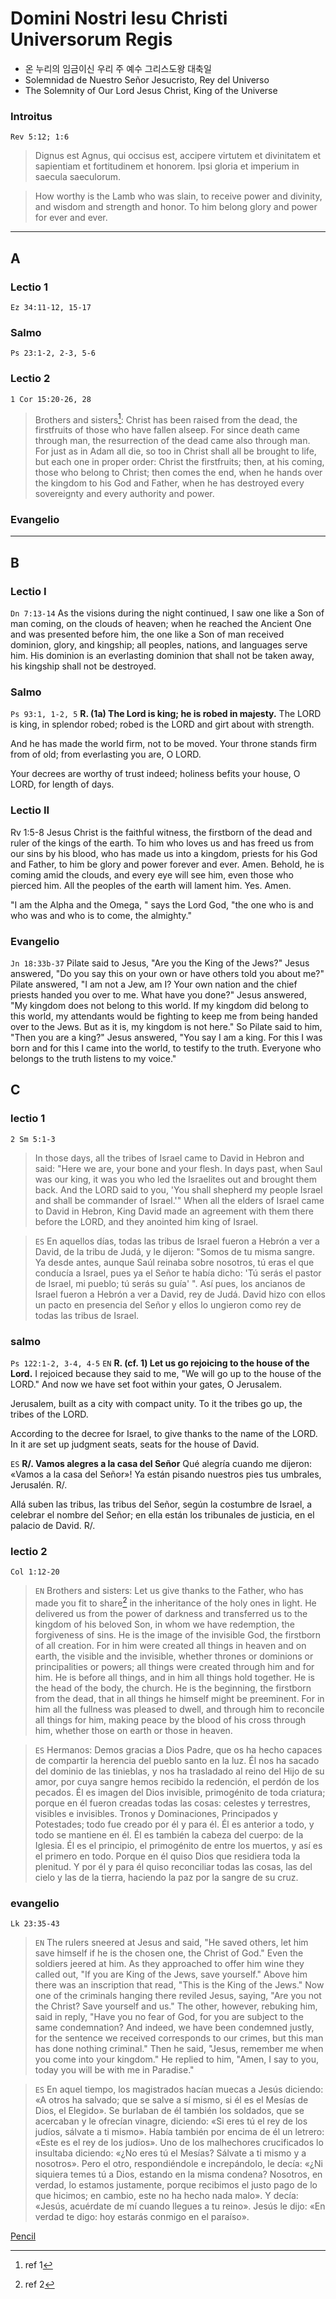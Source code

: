 # Domini Nostri Iesu Christi Universorum Regis
- 온 누리의 임금이신 우리 주 예수 그리스도왕 대축일
- Solemnidad de Nuestro Señor Jesucristo, Rey del Universo
- The Solemnity of Our Lord Jesus Christ, King of the Universe

### Introitus
`Rev 5:12; 1:6`
> Dignus est Agnus, qui occisus est, accipere virtutem et divinitatem et sapientiam et fortitudinem et honorem. 
> Ipsi gloria et imperium in saecula saeculorum.

> How worthy is the Lamb who was slain, to receive power and divinity, and wisdom and strength and honor. 
> To him belong glory and power for ever and ever.

---

## A
### Lectio 1
`Ez 34:11-12, 15-17`

### Salmo
`Ps 23:1-2, 2-3, 5-6`

### Lectio 2
`1 Cor 15:20-26, 28`
> Brothers and sisters[^1]: Christ has been raised from the dead, the firstfruits of those who have fallen alseep. For since death came through man, the resurrection of the dead came also through man. For just as in Adam all die, so too in Christ shall all be brought to life, but each one in proper order: Christ the firstfruits; then, at his coming, those who belong to Christ; then comes the end, when he hands over the kingdom to his God and Father, when he has destroyed every sovereignty and every authority and power. 

[^1]: ref 1

### Evangelio



---
## B
### Lectio I
`Dn 7:13-14`
As the visions during the night continued, I saw
    one like a Son of man coming,
        on the clouds of heaven;
    when he reached the Ancient One
        and was presented before him,
    the one like a Son of man received dominion, glory, and kingship;
        all peoples, nations, and languages serve him.
    His dominion is an everlasting dominion
        that shall not be taken away,
        his kingship shall not be destroyed.


### Salmo
`Ps 93:1, 1-2, 5`
**R. (1a) The Lord is king; he is robed in majesty.**
The LORD is king, in splendor robed;
    robed is the LORD and girt about with strength.

And he has made the world firm,
    not to be moved.
Your throne stands firm from of old;
    from everlasting you are, O LORD.

Your decrees are worthy of trust indeed;
    holiness befits your house,
    O LORD, for length of days.

### Lectio II
Rv 1:5-8
Jesus Christ is the faithful witness,
the firstborn of the dead and ruler of the kings of the earth. 
To him who loves us and has freed us from our sins by his blood,
who has made us into a kingdom, priests for his God and Father,
to him be glory and power forever and ever.  Amen.
Behold, he is coming amid the clouds,
and every eye will see him,
even those who pierced him.
All the peoples of the earth will lament him.
Yes.  Amen.

"I am the Alpha and the Omega, " says the Lord God,
"the one who is and who was and who is to come, the almighty."


### Evangelio
`Jn 18:33b-37`
Pilate said to Jesus,
"Are you the King of the Jews?" 
Jesus answered, "Do you say this on your own
or have others told you about me?" 
Pilate answered, "I am not a Jew, am I? 
Your own nation and the chief priests handed you over to me. 
What have you done?" 
Jesus answered, "My kingdom does not belong to this world.
If my kingdom did belong to this world,
my attendants would be fighting
to keep me from being handed over to the Jews. 
But as it is, my kingdom is not here." 
So Pilate said to him, "Then you are a king?" 
Jesus answered, "You say I am a king. 
For this I was born and for this I came into the world,
to testify to the truth. 
Everyone who belongs to the truth listens to my voice."

## C
### lectio 1
`2 Sm 5:1-3`
> In those days, all the tribes of Israel came to David in Hebron and said:
"Here we are, your bone and your flesh.
In days past, when Saul was our king,
it was you who led the Israelites out and brought them back.
And the LORD said to you,
'You shall shepherd my people Israel
and shall be commander of Israel.'"
When all the elders of Israel came to David in Hebron,
King David made an agreement with them there before the LORD,
and they anointed him king of Israel.


> `ES` En aquellos días, todas las tribus de Israel fueron a Hebrón a ver a David, de la tribu de Judá, y le dijeron: "Somos de tu misma sangre. Ya desde antes, aunque Saúl reinaba sobre nosotros, tú eras el que conducía a Israel, pues ya el Señor te había dicho: 'Tú serás el pastor de Israel, mi pueblo; tú serás su guía' ".
> Así pues, los ancianos de Israel fueron a Hebrón a ver a David, rey de Judá. David hizo con ellos un pacto en presencia del Señor y ellos lo ungieron como rey de todas las tribus de Israel.


### salmo
`Ps 122:1-2, 3-4, 4-5`
`EN` **R. (cf. 1) Let us go rejoicing to the house of the Lord.**
I rejoiced because they said to me,
"We will go up to the house of the LORD."
And now we have set foot
within your gates, O Jerusalem.

Jerusalem, built as a city
with compact unity.
To it the tribes go up,
the tribes of the LORD.

According to the decree for Israel,
to give thanks to the name of the LORD.
In it are set up judgment seats,
seats for the house of David.

`ES` **R/. Vamos alegres a la casa del Señor**
Qué alegría cuando me dijeron:
«Vamos a la casa del Señor»!
Ya están pisando nuestros pies
tus umbrales, Jerusalén. R/.

Allá suben las tribus, las tribus del Señor,
según la costumbre de Israel,
a celebrar el nombre del Señor;
en ella están los tribunales de justicia,
en el palacio de David. R/.


### lectio 2
`Col 1:12-20`
> `EN` Brothers and sisters:
Let us give thanks to the Father,
who has made you fit to share[^2]
in the inheritance of the holy ones in light.
He delivered us from the power of darkness
and transferred us to the kingdom of his beloved Son,
in whom we have redemption, the forgiveness of sins.
He is the image of the invisible God,
the firstborn of all creation.
For in him were created all things in heaven and on earth,
the visible and the invisible,
whether thrones or dominions or principalities or powers;
all things were created through him and for him.
He is before all things,
and in him all things hold together.
He is the head of the body, the church.
He is the beginning, the firstborn from the dead,
that in all things he himself might be preeminent.
For in him all the fullness was pleased to dwell,
and through him to reconcile all things for him,
making peace by the blood of his cross
through him, whether those on earth or those in heaven.

> `ES` Hermanos:
Demos gracias a Dios Padre, que os ha hecho capaces de compartir la herencia del pueblo santo en la luz.
Él nos ha sacado del dominio de las tinieblas,
y nos ha trasladado
al reino del Hijo de su amor,
por cuya sangre hemos recibido la redención,
el perdón de los pecados.
Él es imagen del Dios invisible,
primogénito de toda criatura;
porque en él fueron creadas todas las cosas:
celestes y terrestres,
visibles e invisibles.
Tronos y Dominaciones,
Principados y Potestades;
todo fue creado por él y para él.
Él es anterior a todo,
y todo se mantiene en él.
Él es también la cabeza del cuerpo: de la Iglesia.
Él es el principio, el primogénito de entre los muertos, y así es el primero en todo.
Porque en él quiso Dios que residiera toda la plenitud. Y por él y para él
quiso reconciliar todas las cosas,
las del cielo y las de la tierra,
haciendo la paz por la sangre de su cruz.


### evangelio
`Lk 23:35-43`
> `EN` The rulers sneered at Jesus and said,
"He saved others, let him save himself
if he is the chosen one, the Christ of God."
Even the soldiers jeered at him.
As they approached to offer him wine they called out,
"If you are King of the Jews, save yourself."
Above him there was an inscription that read,
"This is the King of the Jews."
Now one of the criminals hanging there reviled Jesus, saying,
"Are you not the Christ?
Save yourself and us."
The other, however, rebuking him, said in reply,
"Have you no fear of God,
for you are subject to the same condemnation?
And indeed, we have been condemned justly,
for the sentence we received corresponds to our crimes,
but this man has done nothing criminal."
Then he said,
"Jesus, remember me when you come into your kingdom."
He replied to him,
"Amen, I say to you,
today you will be with me in Paradise."



> `ES` En aquel tiempo, los magistrados hacían muecas a Jesús diciendo:
«A otros ha salvado; que se salve a sí mismo, si él es el Mesías de Dios, el Elegido».
Se burlaban de él también los soldados, que se acercaban y le ofrecían vinagre, diciendo:
«Si eres tú el rey de los judíos, sálvate a ti mismo».
Había también por encima de él un letrero:
«Este es el rey de los judíos».
Uno de los malhechores crucificados lo insultaba diciendo:
«¿No eres tú el Mesías? Sálvate a ti mismo y a nosotros».
Pero el otro, respondiéndole e increpándolo, le decía:
«¿Ni siquiera temes tú a Dios, estando en la misma condena? Nosotros, en verdad, lo estamos justamente, porque recibimos el justo pago de lo que hicimos; en cambio, este no ha hecho nada malo».
Y decía:
«Jesús, acuérdate de mí cuando llegues a tu reino».
Jesús le dijo:
«En verdad te digo: hoy estarás conmigo en el paraíso».


[Pencil](https://www.ncronline.org/spirituality/pencil-preaching/hour-power)


[^2]: ref 2